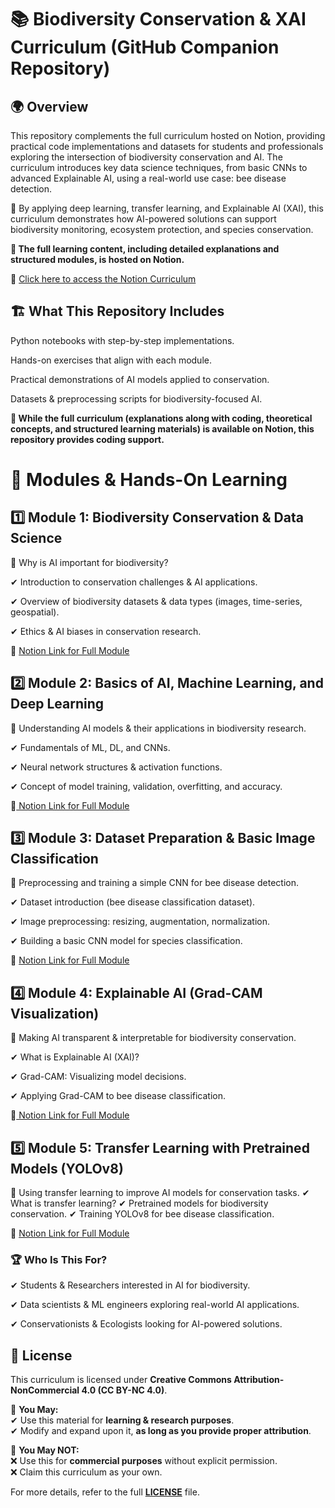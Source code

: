 # 📚 Biodiversity Conservation & XAI Curriculum (GitHub Companion Repository)

## 🌍 Overview
This repository complements the full curriculum hosted on Notion, providing practical code implementations and datasets for students and professionals exploring the intersection of biodiversity conservation and AI. The curriculum introduces key data science techniques, from basic CNNs to advanced Explainable AI, using a real-world use case: bee disease detection.

🐝 By applying deep learning, transfer learning, and Explainable AI (XAI), this curriculum demonstrates how AI-powered solutions can support biodiversity monitoring, ecosystem protection, and species conservation.

**📖 The full learning content, including detailed explanations and structured modules, is hosted on Notion.**

🔗 [Click here to access the Notion Curriculum](https://www.notion.so/Curriculum-Data-Science-and-Computer-Vision-Applications-in-Biodiversity-Conservation-18dc1e709ef5806fb066fec00f9946e1?pvs=4 )

## 🏗️ What This Repository Includes

Python notebooks with step-by-step implementations.

Hands-on exercises that align with each module.

Practical demonstrations of AI models applied to conservation.

Datasets & preprocessing scripts for biodiversity-focused AI.

**🔹 While the full curriculum (explanations along with coding, theoretical concepts, and structured learning materials) is available on Notion, this repository provides coding support.**

# 📌 Modules & Hands-On Learning

## 1️⃣ Module 1: Biodiversity Conservation & Data Science
📌 Why is AI important for biodiversity?

✔ Introduction to conservation challenges & AI applications.

✔ Overview of biodiversity datasets & data types (images, time-series, geospatial).

✔ Ethics & AI biases in conservation research.

🔗 [Notion Link for Full Module](https://www.notion.so/Module-1-Data-Science-in-Biodiversity-Conservation-18dc1e709ef58124b095c41eebb0f476?pvs=4)

## 2️⃣ Module 2: Basics of AI, Machine Learning, and Deep Learning
📌 Understanding AI models & their applications in biodiversity research.

✔ Fundamentals of ML, DL, and CNNs.

✔ Neural network structures & activation functions.

✔ Concept of model training, validation, overfitting, and accuracy.

🔗[ Notion Link for Full Module](https://www.notion.so/Module-2-Basics-of-AI-Machine-Learning-and-Deep-Learning-18dc1e709ef58115abf4ec201d09cca0?pvs=4)

## 3️⃣ Module 3: Dataset Preparation & Basic Image Classification
📌 Preprocessing and training a simple CNN for bee disease detection.

✔ Dataset introduction (bee disease classification dataset).

✔ Image preprocessing: resizing, augmentation, normalization.

✔ Building a basic CNN model for species classification.

🔗 [Notion Link for Full Module](https://www.notion.so/Module-3-HoneyBee-Larvae-Disease-Classification-using-CNN-through-PyTorch-18dc1e709ef581c389b6c10f0ee69f89?pvs=4)


## 4️⃣ Module 4: Explainable AI (Grad-CAM Visualization)
📌 Making AI transparent & interpretable for biodiversity conservation.

✔ What is Explainable AI (XAI)?

✔ Grad-CAM: Visualizing model decisions.

✔ Applying Grad-CAM to bee disease classification.

🔗[ Notion Link for Full Module](https://www.notion.so/Module-4-Grad-CAM-Analysis-on-HoneyBee-CNN-Model-18dc1e709ef5813fa470ff5571cb381d?pvs=4)


## 5️⃣ Module 5: Transfer Learning with Pretrained Models (YOLOv8)
📌 Using transfer learning to improve AI models for conservation tasks.
✔ What is transfer learning?
✔ Pretrained models for biodiversity conservation.
✔ Training YOLOv8 for bee disease classification.

🔗 [Notion Link for Full Module](https://www.notion.so/Module-5-Transfer-Learning-with-Pre-Trained-Architectures-18dc1e709ef581f08cd8dd22b75ea0a5?pvs=4)



### 🏆 Who Is This For?

✔ Students & Researchers interested in AI for biodiversity.

✔ Data scientists & ML engineers exploring real-world AI applications.

✔ Conservationists & Ecologists looking for AI-powered solutions.

## 📜 License  
This curriculum is licensed under **Creative Commons Attribution-NonCommercial 4.0 (CC BY-NC 4.0)**.  

📌 **You May:**  
✔ Use this material for **learning & research purposes**.  
✔ Modify and expand upon it, **as long as you provide proper attribution**.  

🚫 **You May NOT:**  
❌ Use this for **commercial purposes** without explicit permission.  
❌ Claim this curriculum as your own.  

For more details, refer to the full **[LICENSE](LICENSE)** file.  
